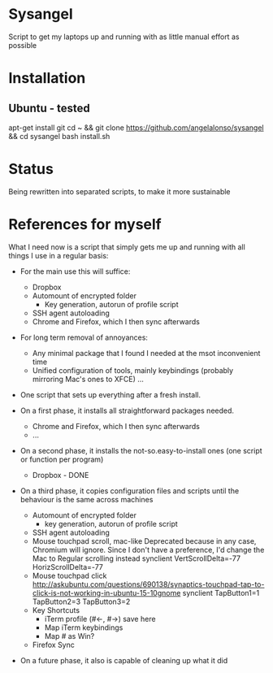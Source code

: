 # Sysangel

Script to get my laptops up and running with as little manual effort as possible

# Installation

## Ubuntu - tested
apt-get install git
cd ~ && git clone https://github.com/angelalonso/sysangel && cd sysangel
bash install.sh

# Status

Being rewritten into separated scripts, to make it more sustainable

# References for myself

What I need now is a script that simply gets me up and running with all things I use in a regular basis:
- For the main use this will suffice:
  - Dropbox
  - Automount of encrypted folder
    - Key generation, autorun of profile script
  - SSH agent autoloading
  - Chrome and Firefox, which I then sync afterwards
- For long term removal of annoyances:
  - Any minimal package that I found I needed at the msot inconvenient time
  - Unified configuration of tools, mainly keybindings (probably mirroring Mac's ones to XFCE)
...
- One script that sets up everything after a fresh install.
- On a first phase, it installs all straightforward packages needed.
  - Chrome and Firefox, which I then sync afterwards
  - ...
- On a second phase, it installs the not-so.easy-to-install ones (one script or function per program)
  - Dropbox - DONE
- On a third phase, it copies configuration files and scripts until the behaviour is the same across machines
  - Automount of encrypted folder
    - key generation, autorun of profile script
  - SSH agent autoloading
  - Mouse touchpad scroll, mac-like
    Deprecated because in any case, Chromium will ignore.
    Since I don't have a preference, I'd change the Mac to Regular scrolling instead
    synclient VertScrollDelta=-77 HorizScrollDelta=-77
  - Mouse touchpad click
    http://askubuntu.com/questions/690138/synaptics-touchpad-tap-to-click-is-not-working-in-ubuntu-15-10gnome
    synclient TapButton1=1 TapButton2=3 TapButton3=2
  - Key Shortcuts
    - iTerm profile (#<-, #->) save here
    - Map iTerm keybindings
    - Map # as Win?
  - Firefox Sync

- On a future phase, it also is capable of cleaning up what it did

